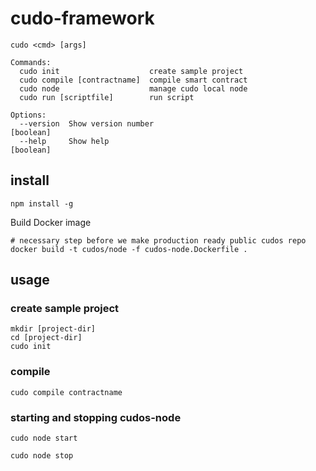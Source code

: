 # cudo-framework

```
cudo <cmd> [args]

Commands:
  cudo init                    create sample project
  cudo compile [contractname]  compile smart contract
  cudo node                    manage cudo local node
  cudo run [scriptfile]        run script

Options:
  --version  Show version number                                       [boolean]
  --help     Show help                                                 [boolean]
```

## install
```
npm install -g
```
Build Docker image
```
# necessary step before we make production ready public cudos repo
docker build -t cudos/node -f cudos-node.Dockerfile .
```

## usage
### create sample project

```
mkdir [project-dir]
cd [project-dir]
cudo init
```

### compile
```
cudo compile contractname
```

### starting and stopping cudos-node
```
cudo node start
```
```
cudo node stop
```
